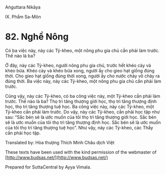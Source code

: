  

Aṅguttara Nikāya

IX. Phẩm Sa-Môn

# 82\. Nghề Nông

Có ba việc này, này các Tỷ-kheo, một nông phu gia chủ cần phải làm trước. Thế nào là ba?

Ở đây, này các Tỷ-kheo, người nông phu gia chủ, trước hết khéo cày và khéo bừa. Khéo cày và khéo bừa xong, người ấy cho gieo hạt giống đúng thời. Cho gieo hạt giống đúng thời xong, người ấy cho nước chảy vô chảy ra đúng thời. Ba việc này, này các Tỷ-kheo, một nông phu gia chủ cần phải làm trước.

Cũng vậy, này các Tỷ-kheo, có ba công việc này, một Tỷ-kheo cần phải làm trước. Thế nào là ba? Thọ trì tăng thượng giới học, thọ trì tăng thượng định học, thọ trì tăng thượng tuệ học. Ba công việc này, này các Tỷ-kheo, một Tỷ-kheo cần phải làm trước. Do vậy, này các Tỷ-kheo, cần phải học tập như sau: “Sắc bén sẽ là ước muốn của tôi thọ trì tăng thượng giới học. Sắc bén sẽ là ước muốn của tôi thọ trì tăng thượng định học. Sắc bén sẽ là ước muốn của tôi thọ trì tăng thượng tuệ học”. Như vậy, này các Tỷ-kheo, các Thầy cần phải học tập.

Translated by: Hòa thượng Thích Minh Châu dịch Việt

These texts have been used with the kind permission of the webmaster of [http://www.budsas.net/](http://www.budsas.net/)

Prepared for SuttaCentral by Ayya Vimala.